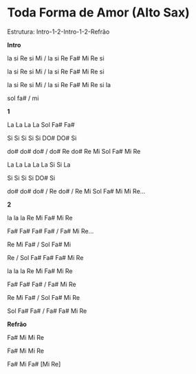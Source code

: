 # **Toda Forma de Amor (Alto Sax)**

Estrutura: Intro-1-2-Intro-1-2-Refrão

**Intro**

la si Re si Mi / la si Re Fa# Mi Re si

la si Re si Mi / la si Re Fa# Mi Re si

la si Re si Mi / la si Re Fa# Mi Re si la

sol fa# / mi

**1**

La La La La Sol Fa# Fa#

Si Si Si Si Si DO# DO# Si

do# do# do# / do# Re do# Re Mi Sol Fa# Mi Re

La La La La La Si Si La

Si Si Si Si DO# Si

do# do# do# / Re do# / Re Mi Sol Fa# Mi Mi Re...

**2**

la la la Re Mi Fa# Mi Re

Fa# Fa# Fa# Fa# / Fa# Mi Re...

Re Mi Fa# / Sol Fa# Mi

Re / Sol Fa# Fa# Fa# Mi Re

la la la Re Mi Fa# Mi Re

Fa# Fa# Fa# / Fa# Mi Re

Re Mi Fa# / Sol Fa# Mi Re

Sol Fa# Fa# / Fa# Fa# Mi Re

**Refrão**

Fa# Mi Mi Re

Fa# Mi Mi Re

Fa# Mi Fa# \[Mi Re\]